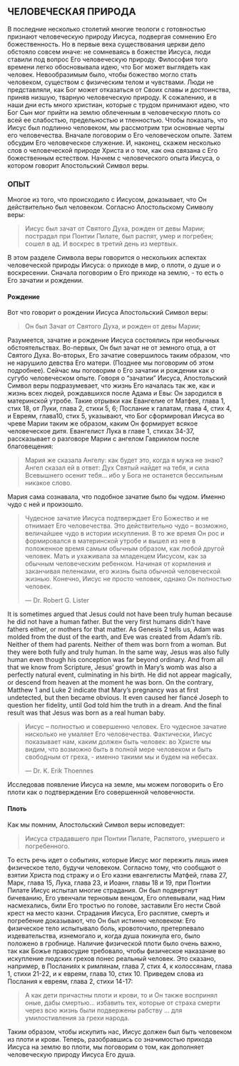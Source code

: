 ## ЧЕЛОВЕЧЕСКАЯ ПРИРОДА

В последние несколько столетий многие теологи с готовностью признают человеческую природу Иисуса, подвергая сомнению Его божественность. Но в первые века существования церкви дело обстояло совсем иначе: не сомневаясь в божестве Иисуса, люди ставили под вопрос Его человеческую природу. Философия того времени легко обосновывала идею, что Бог может выглядеть как человек. Невообразимым было, чтобы божество могло стать человеком, существом с физическим телом и чувствами. Люди не представляли, как Бог может отказаться от Своих славы и достоинства, приняв низшую, тварную человеческую природу. К сожалению, и в наши дни есть много христиан, которые с трудом принимают идею, что Бог Сын мог прийти на землю облеченным в человеческую плоть со всей ее слабостью, предельностью и тленностью.
Чтобы показать, что Иисус был подлинно человеком, мы рассмотрим три основные черты его человечества. Вначале поговорим о Его человеческом опыте. Затем обсудим Его человеческое служение. И, наконец, скажем несколько слов о человеческой природе Христа и о том, как она связана с Его божественным естеством. Начнем с человеческого опыта Иисуса, о котором говорит Апостольский Символ веры.


### ОПЫТ

Многое из того, что происходило с Иисусом, доказывает, что Он действительно был человеком. Согласно Апостольскому Символу веры:

> Иисус был зачат от Святого Духа, рожден от девы Марии; пострадал при Понтии Пилате, был распят, умер и погребен; сошел в ад. И воскрес в третий день из мертвых.

В этом разделе Символа веры говорится о нескольких аспектах человеческой природы Иисуса: о приходе в мир, о плоти, о душе и о воскресении. Сначала поговорим о Его приходе на землю, - то есть о Его зачатии и рождении.


#### Рождение

Вот что говорит о рождении Иисуса Апостольский Символ веры:

> Он был Зачат от Святого Духа, и рожден от девы Марии;

Разумеется, зачатие и рождение Иисуса состоялись при необычных обстоятельствах. Во-первых, Он был зачат не от земного отца, а от Святого Духа. Во-вторых, Его зачатие совершилось таким образом, что не нарушило девства Его матери. (Позднее мы поговорим об этом подробнее). Сейчас мы поговорим о Его зачатии и рождении как о сугубо человеческом опыте.
Говоря о “зачатии” Иисуса, Апостольский Символ веры подразумевает, что жизнь Его началась так же, как и жизнь всех людей, рождавшихся после Адама и Евы: Он зародился в материнской утробе. Такие отрывки как Евангелие от Матфея, глава 1, стих 18, от Луки, глава 2, стихи 5, 6; Послание к галатам, глава 4, стих 4, и Евреям, глава10, стих 5, указывают, что Бог сформировал Иисуса во чреве Марии таким же образом, каким Он формирует всякое человеческое дитя.
Евангелист Лука в главе 1, стихах 34-37, рассказывает о разговоре Марии с ангелом Гавриилом после благовещения:

> Мария же сказала Ангелу: как будет это, когда я мужа не знаю? Ангел сказал ей в ответ: Дух Святый найдет на тебя, и сила Всевышнего осенит тебя... ибо у Бога не останется бессильным никакое слово.

Мария сама сознавала, что подобное зачатие было бы чудом. Именно чудо с ней и произошло.

> Чудесное зачатие Иисуса подтверждает Его Божество и не отнимает Его человечества. Это действительно чудо – возможно, величайшее чудо в истории искупления. В то же время Он рос и формировался в материнской утробе и вышел из нее в положенное время самым обычным образом, как любой другой
человек. Мать и ухаживала за младенцем Иисусом, как за обычным человеческим ребенком. Начиная от кормления и заканчивая пеленками, его жизнь была обычной человеческой жизнью. Конечно, Иисус не просто человек, однако Он полностью человек.
> 
> —	Dr. Robert G. Lister

It is sometimes argued that Jesus could not have been truly human because he did not have a human father. But the very first humans didn’t have fathers either, or mothers for that matter. As Genesis 2 tells us, Adam was molded from the dust of the earth, and Eve was created from Adam’s rib. Neither of them had parents. Neither of them was born from a woman. But they were both fully and truly human. In the same way, Jesus was also fully human even though his conception was far beyond ordinary.
And from all that we know from Scripture, Jesus’ growth in Mary’s womb was also a perfectly natural event, culminating in his birth. He did not appear magically, or descend from heaven at the moment he was born. On the contrary, Matthew 1 and Luke 2 indicate that Mary’s pregnancy was at first undetected, but then became obvious. It even caused her fiancé Joseph to question her fidelity, until God told him the truth in a dream. And the final result was that Jesus was born as a real human baby.
	
> Иисус – полностью и совершенно человек. Его чудесное зачатие нисколько не умаляет Его человечества. Фактически, Иисус показывает нам, каким должен быть человек: во Христе мы видим, что возможно быть в полной мере человеком и быть свободным от греха, - именно такими мы и будем на небесах.
> 
> —	Dr. K. Erik Thoennes

Исследовав появление Иисуса на земле, мы можем поговорить о Его плоти как о подтверждении Его совершенной человечности.


#### Плоть
	
Как мы помним, Апостольский Символ веры исповедует:

>  Иисуса страдавшего при Понтии Пилате, Распятого, умершего и погребенного.

То есть речь идет о событиях, которые Иисус мог пережить лишь имея физическое тело, будучи человеком.
Согласно тому, что сообщают о взятии Христа под стражу и о Его казни евангелисты Матфей, глава 27, Марк, глава 15, Лука, глава 23, и Иоанн, главы 18 и 19, при Понтии Пилате Иисус испытал многие страдания. Он был подвергнут бичеванию, Его увенчали терновым венцом, Его оплевывали, над Ним насмехались, били Его тростью по голове, заставили Его нести Свой крест на место казни.
Страдания Иисуса, Его распятие, смерть и погребение доказывают, что Он был истинно человеком: Его физическое тело испытывало боль, кровоточило, претерпевало издевательства, изнемогало и, когда душа покинула его, было положено в гробнице.
Наличие физической плоти было очень важно, так как Божье правосудие требовало, чтобы физическое наказание во искупление людских грехов понес реальный человек. Это сказано, например, в Посланиях к римлянам, глава 7, стих 4, к колоссянам, глава 1, стихи 21-22, и к евреям, глава 10, стих 10.
Приведем слова из Послания к евреям, глава 2, стихи 14-17:

> А как дети причастны плоти и крови, то и Он также воспринял оные, дабы смертью... избавить тех, которые от страха смерти через всю жизнь были подвержены рабству ... для умилостивления за грехи народа.

Таким образом, чтобы искупить нас, Иисус должен был быть человеком из плоти и крови.
Теперь, разобравшись со значимостью прихода Иисуса на землю во плоти, мы поговорим о том, как дополняет человеческую природу Иисуса Его душа.

